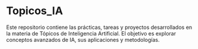 # Topicos_IA
Este repositorio contiene las prácticas, tareas y proyectos desarrollados en la materia de Tópicos de Inteligencia Artificial. El objetivo es explorar conceptos avanzados de IA, sus aplicaciones y metodologías.

